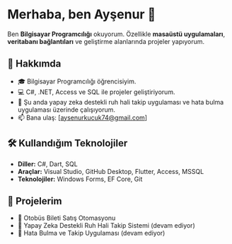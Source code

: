 # Merhaba, ben Ayşenur 👋

Ben **Bilgisayar Programcılığı** okuyorum. Özellikle **masaüstü uygulamaları**, **veritabanı bağlantıları** ve geliştirme alanlarında projeler yapıyorum.

## 🚀 Hakkımda

- 🎓 Bilgisayar Programcılığı öğrencisiyim.
- 💻 C#, .NET, Access ve SQL ile projeler geliştiriyorum.
- 🌱 Şu anda yapay zeka destekli ruh hali takip uygulaması ve hata bulma uygulaması üzerinde çalışıyorum.
- 📫 Bana ulaş: [aysenurkucuk74@gmail.com] 

## 🛠️ Kullandığım Teknolojiler

- **Diller:** C#, Dart, SQL
- **Araçlar:** Visual Studio, GitHub Desktop, Flutter, Access, MSSQL
- **Teknolojiler:** Windows Forms, EF Core, Git

## 📂 Projelerim

- 🚌 Otobüs Bileti Satış Otomasyonu
- 🤖 Yapay Zeka Destekli Ruh Hali Takip Sistemi (devam ediyor)
- 🐞 Hata Bulma ve Takip Uygulaması (devam ediyor)
